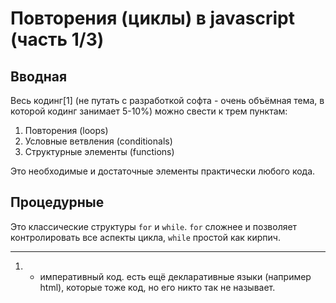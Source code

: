 # Повторения (циклы) в javascript (часть 1/3)

## Вводная

Весь кодинг[1] (не путать с разработкой софта - очень объёмная тема, в которой кодинг занимает 5-10%)
можно свести к трем пунктам:
1. Повторения (loops)
1. Условные ветвления (conditionals)
1. Структурные элементы (functions)

Это необходимые и достаточные элементы практически любого кода.

## Процедурные

Это классические структуры `for` и `while`.
`for` сложнее и позволяет контролировать все аспекты цикла,
`while` простой как кирпич.



---
1. - императивный код.
есть ещё декларативные языки (например html),
которые тоже код, но его никто так не называет.
